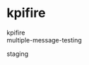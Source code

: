 
# kpifire       
        





                       

kpifire       
 multiple-message-testing
                                                                                                                                                                
 staging         


